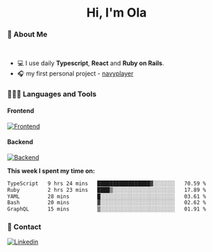 <h1 align="center">Hi, I'm Ola</h1>

### 💅 About Me

<br/>

- 💻 I use daily **Typescript**, **React** and **Ruby on Rails**.
- 🎧 my first personal project - [navyplayer](https://navyplayer.netlify.app/)

### 👩🏻‍💻 Languages and Tools

#### Frontend

[![Frontend](https://skillicons.dev/icons?i=react,nextjs,ts,js,html,css,scss,tailwind)](https://skillicons.dev)

#### Backend
[![Backend](https://skillicons.dev/icons?i=nodejs,express,nestjs,rails,graphql)](https://skillicons.dev)

**This week I spent my time on:**

<!--START_SECTION:waka-->

```txt
TypeScript   9 hrs 24 mins   █████████████████▓░░░░░░░   70.59 %
Ruby         2 hrs 23 mins   ████▒░░░░░░░░░░░░░░░░░░░░   17.89 %
YAML         28 mins         █░░░░░░░░░░░░░░░░░░░░░░░░   03.61 %
Bash         20 mins         ▓░░░░░░░░░░░░░░░░░░░░░░░░   02.62 %
GraphQL      15 mins         ▒░░░░░░░░░░░░░░░░░░░░░░░░   01.91 %
```

<!--END_SECTION:waka-->

### 📨 Contact
  
[![Linkedin](https://skillicons.dev/icons?i=linkedin)](https://linkedin.com/in/aleksandra-kamińska)
